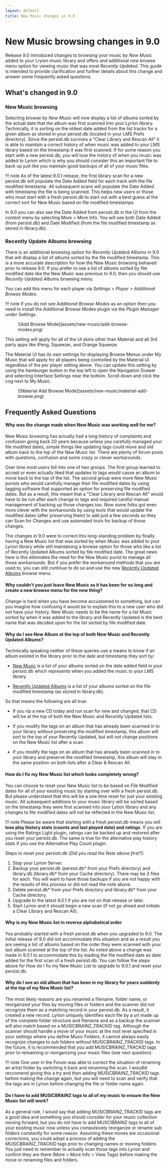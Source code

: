 ```yaml
---
layout: default
title: New Music changes in 9.0
---
```


# New Music browsing changes in 9.0
Release 9.0 introduced changes to browsing your music by _New Music_ added to your Lryion music library and offers and additional new browse menu option for viewing music that was most _Recently Updated_. This guide is intended to provide clarification and further details about this change and answer some frequently asked questions.

## What's changed in 9.0
### New Music browsing
Selecting browse by _New Music_ will now display a list of albums sorted by the actual date that the album was first scanned into your Lyrion library. Technically, it is sorting on the oldest date added from the list tracks for a given album as stored in your persist.db (located in your LMS Prefs directory). Since the persist.db survives a "Clear Library and Rescan All" it is able to maintain a correct history of when music was added to your LMS library based on the timestamp it was first scanned. If for some reason you start with a new persist.db, you will lose the history of when you music was added to Lyrion which is why you should consider this an important file to back up just like you maintain good backups of all of your music files.

!!! note
    As of the latest 9.0.1 release, the first library scan for a new persist.db will populate the Date Added field for each track with the file modified timestamp. All subsequent scans will populate the Date Added with timestamp the file is being scanned. This helps new users or those who must start with a fresh persist.db to start out with a best guess at the correct sort for New Music based on file modified timestamps.

In 9.0 you can also see the Date Added from persist.db in the UI from the context menu by selecting More > More Info.  You will see both Date Added (from persist.db) and Date Modified (from the file modified timestamp as stored in library.db).

### Recently Update Albums browsing
There is an additional browsing option for _Recently Updated Albums_ in 9.0 that will display a list of albums sorted by the file modified timestamp. This is a more accurate description for how the New Music browsing behaved prior to release 9.0. If you prefer to see a list of albums sorted by file modified date like the New Music was previous to 9.0, then you should use _Recently Updated Albums_ browsing menu.

You can add this menu for each player via _Settings > Player > Additional Browse Modes_.

!!! note
    If you do not see _Additional Browse Modes_ as an option then you need to install the Additional Browse Modes plugin via the _Plugin Manager_ under Settings.

<figure markdown="span">
  ![Add Browse Mode](assets/new-music/add-browse-modes.png)
</figure>

This setting will apply for all of the UI skins other than Material and all 3rd party apps like iPeng, Squeezer, and Orange Squeeze.

The Material UI has its own settings for displaying Browse Menus under My Music that will apply for all players being controlled by the Material UI regardless of the per player setting above.  You can update this setting by using the hamburger button in the top left to open the Navigation Drawer and selecting Interface Settings near the bottom. Scroll down and click the cog next to My Music.

<figure markdown="span">
    ![Material Add Browse Mode](assets/new-music/material-add-browse.png)
</figure>

## Frequently Asked Questions

#### Why was the change made when New Music was working well for me?
New Music browsing has actually had a long history of complaints and confusion going back 20 years because unless you carefully managed your file modified dates, simple things like updating tags could move and old album back to the top of the New Music list.  There are plenty of forum posts with questions, confusion and some crazy or clever workarounds.

Over time most users fell into one of two groups. The first group learned to accept or even actually liked that updates to tags would cause an album to move back to the top of the list.  The second group were more New Music purists who would carefully manage their file modified dates by using tagging software that supported an option for preserving file modified dates. But as a result, this meant that a "Clear Library and Rescan All" would have to be run after each change to tags and required careful manual management of backing up those changes too. Now some folks got even more clever with the workarounds by using tools that would update the modified dates (after preserving them) to add just a few seconds so they can Scan for Changes and use automated tools for backup of those changes.

The changes in 9.0 were to correct this long-standing problem by finally having a New Music list that was sorted by when Music was added to your Lyrion library while still maintaining a browse option for those who like a list of Recently Updated Albums sorted by file modified date. The great news here is this eliminates the need for the New Music purist to manage all those workarounds.  But if you prefer the workaround methods that you are used to, you can still continue to do so and use the new [Recently Updated Albums](#recently-update-albums-browsing) browse menu.

#### Why couldn't you just leave New Music as it has been for so long and create a new browse menu for the new thing?
Change is hard when you have become accustomed to something, but can you imagine how confusing it would be to explain this to a new user who did not have your history. New Music needs to be the name for a list Music sorted by when it was added to the library and Recently Updated is the best name that was decided upon for the list sorted by file modified date.

#### Why do I see New Album at the top of both New Music and Recently Updated Albums?
Technically speaking neither of these queries use a means to know if an album existed in the library prior to the date and timestamp they sort by:

- [New Music](#new-music-browsing) is a list of your albums sorted on the date added field in your persist.db which represents when you added the music to your LMS library.
  
- [Recently Updated Albums](#recently-update-albums-browsing) is a list of your albums sorted on the file modified timestamp (as stored in library.db).

So that means the following are all true:

- If you rip a new CD today and run scan for new and changed, that CD will be at the top of both the New Music and Recently Updated lists.
  
- If you modify the tags on an album that has already been scanned in to your library without preserving the modified timestamp, this album will sort to the top of your Recently Updated, but will not change positions on the New Music list after a scan.
  
- If you modify the tags on an album that has already been scanned in to your library and preserve the modified timestamp, this album will stay in the same position on both lists after a Clear & Rescan All.

#### How do I fix my New Music list which looks completely wrong?
You can choose to reset your New Music list to be based on File Modified dates for all of your existing music by starting over with a fresh persist.db. But please understand that this will be a one time reset for just your existing music. All subsequent additions to your music library will be sorted based on the timestamp they were first scanned into your Lytion library and any changes to file modified dates will not be reflected in the New Music list.

!!! note
    Please be aware that starting with a fresh persist.db means you will __lose play history stats (counts and last played date) and ratings__. If you are using the Ratings Light plugin, ratings can be backed up and restored after you reset your persist.db. The same is true for the alternative play history stats if you use the Alternative Play Count plugin.

Steps to reset your persisti.db (_Did you read the Note above first?_):
1. Stop your Lyrion Server.
2. Backup your persist.db (persist.db* from your Prefs directory) and library.db (library.db* from your Cache directory). There may be 3 files for each. You will want to have those backups if you are not happy with the results of this process or did not read the note above.
3. Delete persist.db* from your Prefs directory and library.db* from your Cache directory. 
4. Upgrade to the latest 9.0.1 if you are not on that release or later.
5. Start Lyrion and it should begin a new scan (if not go ahead and initiate a Clear Library and Rescan All).

#### Why is my New Music list in reverse alphabetical order
You probably started with a fresh persist.db when you upgraded to 9.0. The initial release of 9.0 did not accommodate this situation and as a result you are seeing a list of albums based on the order they were scanned with your last album scanned at the top of the list.  As noted above a change was made in 9.0.1 to accommodate this by loading the file modified date as date added for the first scan of a fresh persist.db. You can follow the steps above for How do I fix my New Music List to upgrade to 9.0.1 and reset your persist.db.

#### Why do I see an old album that has been in my library for years suddenly at the top of my New Music list?
The most likely reasons are you renamed a filename, folder name, or reorganized your files by moving files or folders and the scanner did not recognize them as a matching record in your persist.db.  As a result, it created a new record. Lyrion uniquely identifies each file by a url made up of the complete folder structure and filename and as a backup the scanner will also match based on a MUSICBRAINZ_TRACKID tag. Although the scanner should handle a move of your music at the root level specified in your settings where you define Music Folders, it cannot always easily recognize changes to sub folders without MUSICBRAINZ_TRACKID tags.  In the future, it is recommended that you add MUSICBRAINZ_TRACKID tags prior to remanning or reorganizing your music files (see next question).  

!!! note
    One user in the Forum was able to correct the situation of renaming an artist folder by switching it back and rerunning the scan.  I woudld reccomend giving this a try and then adding MUSICBRAINZ_TRACKID tags before making the change again, but you will need to scan and verify that the tags are in Lyrion before changing the file or folder name again.

#### Do I have to add MUSICBRAINZ tags to all of my music to ensure the New Music list will work?
As a general rule, I would say that adding MUSICBRAINZ_TRACKID tags are a good idea and something you should consider for your music collection moving forward, but you do not have to add MUSCIBRAINZ tags to all of your existing music now unless you compulsively reorganize or rename sub folders constantly for some reason. Assuming these moves are occasional corrections, you could adopt a process of adding the MUSICBRAINZ_TRACKID tags prior to changing names or moving folders. You just need to remember to actually scan those tags into Lyrion and confirm they are there (More > More Info > View Tags) before making the move or renaming files and folders.

